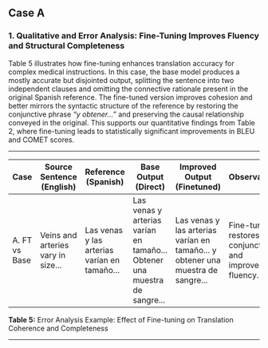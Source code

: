 ## Case A

### **1. Qualitative and Error Analysis: Fine-Tuning Improves Fluency and Structural Completeness**

Table 5 illustrates how fine-tuning enhances translation accuracy for complex medical instructions. In this case, the base model produces a mostly accurate but disjointed output, splitting the sentence into two independent clauses and omitting the connective rationale present in the original Spanish reference. The fine-tuned version improves cohesion and better mirrors the syntactic structure of the reference by restoring the conjunctive phrase *“y obtener…”* and preserving the causal relationship conveyed in the original. This supports our quantitative findings from Table 2, where fine-tuning leads to statistically significant improvements in BLEU and COMET scores.

---

| Case          | Source Sentence (English)          | Reference (Spanish)                          | Base Output (Direct)                                                      | Improved Output (Finetuned)                                                     | Observation                                            |
| ------------- | ---------------------------------- | -------------------------------------------- | ------------------------------------------------------------------------- | ------------------------------------------------------------------------------- | ------------------------------------------------------ |
| A. FT vs Base | Veins and arteries vary in size... | Las venas y las arterias varían en tamaño... | Las venas y arterias varían en tamaño... Obtener una muestra de sangre... | Las venas y las arterias varían en tamaño... y obtener una muestra de sangre... | Fine-tuning restores conjunction and improves fluency. |

**Table 5:** Error Analysis Example: Effect of Fine-tuning on Translation Coherence and Completeness

---


